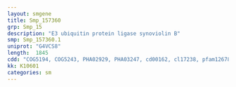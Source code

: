```yaml
---
layout: smgene
title: Smp_157360
grp: Smp_15
description: "E3 ubiquitin protein ligase synoviolin B"
smp: Smp_157360.1
uniprot: "G4VCS8"
length:  1845
cdd: "COG5194, COG5243, PHA02929, PHA03247, cd00162, cl17238, pfam12678, pfam13639, smart00184"
kk: K10601
categories: sm
---
```

